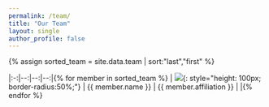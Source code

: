 ```yaml
---
permalink: /team/
title: "Our Team"
layout: single
author_profile: false
---
```


{% assign sorted_team = site.data.team | sort:"last","first" %}


|:-:|--:|--:|--:|{% for member in sorted_team %}
| ![]({{member.photo}}){: style="height: 100px; border-radius:50%;"} |  {{ member.name }} | {{ member.affiliation }} | <a href="{{member.linkedin}}"><i class="fab fa-linkedin"></i></a>|{% endfor %}
